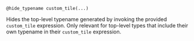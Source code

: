 ```
@hide_typename custom_tile(...)
```

Hides the top-level typename generated by invoking the provided `custom_tile` expression. Only relevant for top-level types that include their own typename in their `custom_tile` expression. 
